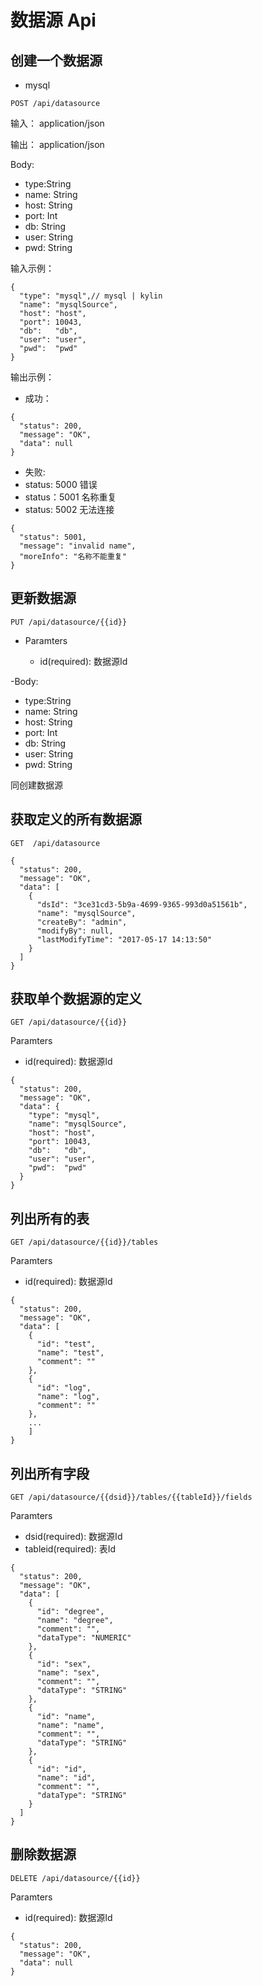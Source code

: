 # 数据源 Api

## 创建一个数据源

- mysql 
```
POST /api/datasource
```

输入： application/json

输出： application/json


Body:
- type:String
- name: String
- host: String
- port: Int
- db:   String
- user: String
- pwd:  String 

输入示例：

```
{
  "type": "mysql",// mysql | kylin
  "name": "mysqlSource",
  "host": "host",
  "port": 10043,
  "db":   "db",
  "user": "user",
  "pwd":  "pwd"
}
```

输出示例：

- 成功：

```
{
  "status": 200,
  "message": "OK",
  "data": null
}
```

- 失败:
 - status: 5000  错误
 - status：5001 名称重复
 - status: 5002 无法连接

```
{
  "status": 5001,
  "message": "invalid name",
  "moreInfo": "名称不能重复"
}
```

## 更新数据源

```
PUT /api/datasource/{{id}}
```

- Paramters

  - id(required): 数据源Id


-Body:
  - type:String
  - name: String
  - host: String
  - port: Int
  - db:   String
  - user: String
  - pwd:  String 

同创建数据源

## 获取定义的所有数据源

```
GET  /api/datasource
```

```
{
  "status": 200,
  "message": "OK",
  "data": [
    {
      "dsId": "3ce31cd3-5b9a-4699-9365-993d0a51561b",
      "name": "mysqlSource",
      "createBy": "admin",
      "modifyBy": null,
      "lastModifyTime": "2017-05-17 14:13:50"
    }
  ]
}

```

## 获取单个数据源的定义

```
GET /api/datasource/{{id}}
```

Paramters

- id(required): 数据源Id

```
{
  "status": 200,
  "message": "OK",
  "data": {
    "type": "mysql",
    "name": "mysqlSource",
    "host": "host",
    "port": 10043,
    "db":   "db",
    "user": "user",
    "pwd":  "pwd"
  }
}
```


## 列出所有的表

```
GET /api/datasource/{{id}}/tables
```

Paramters

- id(required): 数据源Id

```
{
  "status": 200,
  "message": "OK",
  "data": [
    {
      "id": "test",
      "name": "test",
      "comment": ""
    },
    {
      "id": "log",
      "name": "log",
      "comment": ""
    },
    ...
    ]
}
```

## 列出所有字段

```
GET /api/datasource/{{dsid}}/tables/{{tableId}}/fields
```

Paramters

- dsid(required): 数据源Id
- tableid(required): 表Id

```
{
  "status": 200,
  "message": "OK",
  "data": [
    {
      "id": "degree",
      "name": "degree",
      "comment": "",
      "dataType": "NUMERIC"
    },
    {
      "id": "sex",
      "name": "sex",
      "comment": "",
      "dataType": "STRING"
    },
    {
      "id": "name",
      "name": "name",
      "comment": "",
      "dataType": "STRING"
    },
    {
      "id": "id",
      "name": "id",
      "comment": "",
      "dataType": "STRING"
    }
  ]
}
```

## 删除数据源

```
DELETE /api/datasource/{{id}}
```

Paramters

- id(required): 数据源Id

```
{
  "status": 200,
  "message": "OK",
  "data": null
}
```